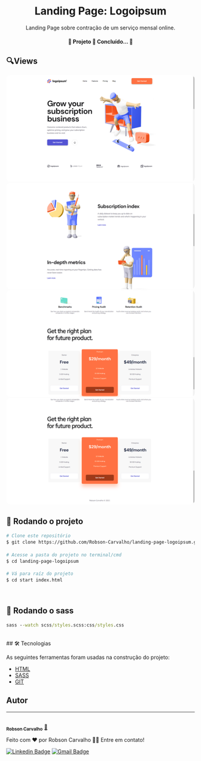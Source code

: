 <h1 align="center">Landing Page: Logoipsum</h1>
<p align="center">Landing Page sobre contração de um serviço mensal online.</p>

<h4 align="center"> 
    🎈 Projeto 🚀 Concluído... 🎈
</h4>

## 🔍Views

<img style="border-radius: 10px;" src="https://github.com/Robson-Carvalho/landing-page-logoipsum/blob/main/pictures/1.png?raw=true">
<img style="border-radius: 10px;" src="https://github.com/Robson-Carvalho/landing-page-logoipsum/blob/main/pictures/2.png?raw=true">
<img style="border-radius: 10px;" src="https://github.com/Robson-Carvalho/landing-page-logoipsum/blob/main/pictures/3.png?raw=true">
<img style="border-radius: 10px;" src="https://github.com/Robson-Carvalho/landing-page-logoipsum/blob/main/pictures/4.png?raw=true
">


<br>

## 🎲 Rodando o projeto

```bash
# Clone este repositório
$ git clone https://github.com/Robson-Carvalho/landing-page-logoipsum.git

# Acesse a pasta do projeto no terminal/cmd
$ cd landing-page-logoipsum

# Vá para raíz do projeto
$ cd start index.html
```
<br>

## 🎲 Rodando o sass

```cmd
sass --watch scss/styles.scss:css/styles.css
```
<br>
## 🛠 Tecnologias

As seguintes ferramentas foram usadas na construção do projeto:

- [HTML](https://developer.mozilla.org/pt-BR/docs/Web/HTML)
- [SASS](https://sass-lang.com/)
- [GIT](https://git-scm.com/)

## Autor
---

<a href="https://blog.rocketseat.com.br/author/thiago/">
 <img style="border-radius: 50%;" src="https://avatars.githubusercontent.com/u/82351564?v=4" width="100px;" alt=""/>
 <br />
 <sub><b>Robson Carvalho</b></sub></a> <a href="https://github.com/Robson-Carvalho" title="Rocketseat">🚀</a>


Feito com ❤️ por Robson Carvalho 👋🏽 Entre em contato!

[![Linkedin Badge](https://img.shields.io/badge/-Robson-blue?style=flat-square&logo=Linkedin&logoColor=white&link=https://www.linkedin.com/in/tgmarinho/)](https://www.linkedin.com/in/robson-carvalho-708a4a207/) 
[![Gmail Badge](https://img.shields.io/badge/-robson73904@gmail.com-c14438?style=flat-square&logo=Gmail&logoColor=white&link=mailto:robson73904@gmail.com)](mailto:robson73904@gmail.com)

